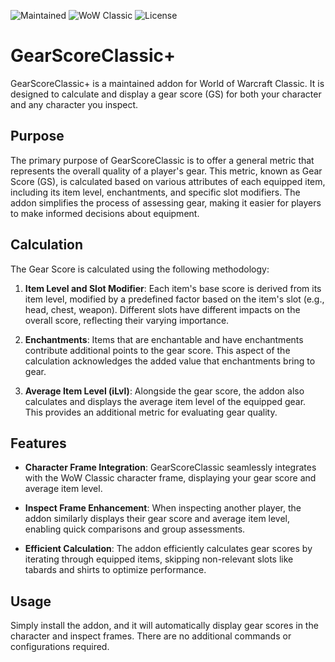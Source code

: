 ![Maintained](https://img.shields.io/badge/Maintained%3F-yes-green.svg)
![WoW Classic](https://img.shields.io/badge/WoW%20Classic-v1.15.0-9cf.svg)
![License](https://img.shields.io/badge/license-MIT-green.svg)


# GearScoreClassic+

GearScoreClassic+ is a maintained addon for World of Warcraft Classic. It is designed to calculate and display a gear score (GS) for both your character and any character you inspect. 
## Purpose

The primary purpose of GearScoreClassic is to offer a general metric that represents the overall quality of a player's gear. This metric, known as Gear Score (GS), is calculated based on various attributes of each equipped item, including its item level, enchantments, and specific slot modifiers. The addon simplifies the process of assessing gear, making it easier for players to make informed decisions about equipment.

## Calculation

The Gear Score is calculated using the following methodology:

1. **Item Level and Slot Modifier**: Each item's base score is derived from its item level, modified by a predefined factor based on the item's slot (e.g., head, chest, weapon). Different slots have different impacts on the overall score, reflecting their varying importance.

2. **Enchantments**: Items that are enchantable and have enchantments contribute additional points to the gear score. This aspect of the calculation acknowledges the added value that enchantments bring to gear.

3. **Average Item Level (iLvl)**: Alongside the gear score, the addon also calculates and displays the average item level of the equipped gear. This provides an additional metric for evaluating gear quality.

## Features

- **Character Frame Integration**: GearScoreClassic seamlessly integrates with the WoW Classic character frame, displaying your gear score and average item level.

- **Inspect Frame Enhancement**: When inspecting another player, the addon similarly displays their gear score and average item level, enabling quick comparisons and group assessments.

- **Efficient Calculation**: The addon efficiently calculates gear scores by iterating through equipped items, skipping non-relevant slots like tabards and shirts to optimize performance.

## Usage

Simply install the addon, and it will automatically display gear scores in the character and inspect frames. There are no additional commands or configurations required.

